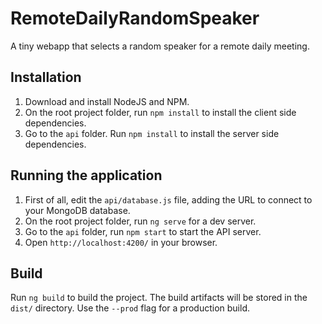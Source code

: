 # RemoteDailyRandomSpeaker

A tiny webapp that selects a random speaker for a remote daily meeting.

## Installation

1. Download and install NodeJS and NPM.
2. On the root project folder, run `npm install` to install the client side dependencies.
3. Go to the `api` folder. Run `npm install` to install the server side dependencies.

## Running the application

1. First of all, edit the `api/database.js` file, adding the URL to connect to your MongoDB database.
2. On the root project folder, run `ng serve` for a dev server.
3. Go to the `api` folder, run `npm start` to start the API server.
4. Open `http://localhost:4200/` in your browser.

## Build

Run `ng build` to build the project. The build artifacts will be stored in the `dist/` directory. Use the `--prod` flag for a production build.
